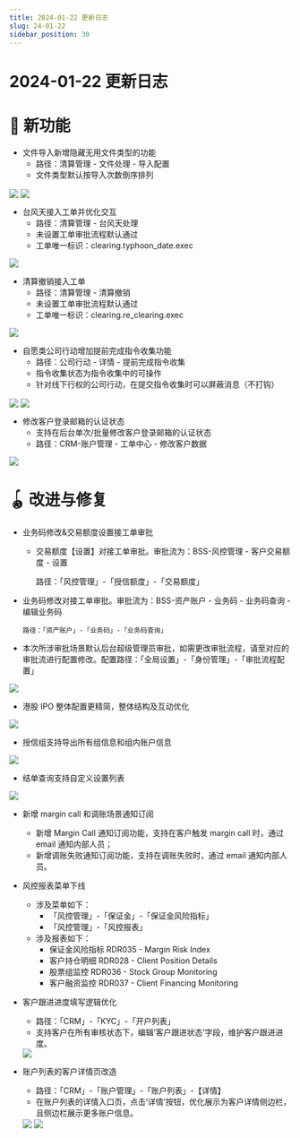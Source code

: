 ```yaml
---
title: 2024-01-22 更新日志
slug: 24-01-22
sidebar_position: 30
---
```



# 2024-01-22 更新日志

# 🎉 新功能

- 文件导入新增隐藏无用文件类型的功能
    - 路径：清算管理 - 文件处理 - 导入配置
    - 文件类型默认按导入次数倒序排列

<img src="/assets/XOh1bGJVDoY7KQxjeducZEfxnid.png" src-width="3496" src-height="1734" align="center"/>

<img src="/assets/XKACbLwvgoNFPWxlAtLc0yOHnSc.png" src-width="3496" src-height="1734" align="center"/>

- 台风天接入工单并优化交互
    - 路径：清算管理 - 台风天处理
    - 未设置工单审批流程默认通过
    - 工单唯一标识：clearing.typhoon_date.exec        

<img src="/assets/ECvVbLGsJotxsdxDf69cnxvanBd.png" src-width="3496" src-height="1734" align="center"/>

- 清算撤销接入工单
    - 路径：清算管理 - 清算撤销
    - 未设置工单审批流程默认通过
    - 工单唯一标识：clearing.re_clearing.exec        

<img src="/assets/RNrtb0n2joeuHxx5lrzcQBPanEe.png" src-width="3496" src-height="1734" align="center"/>

- 自愿类公司行动增加提前完成指令收集功能
    - 路径：公司行动 - 详情 - 提前完成指令收集
    - 指令收集状态为指令收集中的可操作
    - 针对线下行权的公司行动，在提交指令收集时可以屏蔽消息（不打钩）

<img src="/assets/Nzb2bX8dZoaVdhx37ehcOOryntf.png" src-width="3496" src-height="1734" align="center"/>

<img src="/assets/KFQ5bvWqdoo2JNxz6Zycn4Monbf.png" src-width="3496" src-height="1734" align="center"/>

- 修改客户登录邮箱的认证状态
    - 支持在后台单次/批量修改客户登录邮箱的认证状态
    - 路径：CRM-账户管理 - 工单中心 - 修改客户数据

<img src="/assets/QyySb7KQ4onIlcxMMjJcgMvOn3b.png" src-width="2898" src-height="1086" align="center"/>

# 🪀 改进与修复

- 业务码修改&交易额度设置接工单审批
    - 交易额度【设置】对接工单审批。审批流为：BSS-风控管理 - 客户交易额度 - 设置

      路径：「风控管理」-「授信额度」-「交易额度」
- 业务码修改对接工单审批。审批流为：BSS-资产账户 - 业务码 - 业务码查询 - 编辑业务码

      路径：「资产账户」-「业务码」-「业务码查询」
- 本次所涉审批场景默认后台超级管理员审批，如需更改审批流程，请至对应的审批流进行配置修改。配置路径：「全局设置」-「身份管理」-「审批流程配置」

<img src="/assets/DqXGbx0NRoDc6Cx7ZIPccIRPnBe.png" src-width="3254" src-height="1154" align="center"/>

- 港股 IPO 整体配置更精简，整体结构及互动优化

<img src="/assets/KhkGbdnkTo9EtgxXvP4cGgBPnUo.png" src-width="1280" src-height="770" align="center"/>

- 授信组支持导出所有组信息和组内账户信息

<img src="/assets/AzCBbOBDQoRJy9xToqbcLSG1nac.png" src-width="3214" src-height="542" align="center"/>

- 结单查询支持自定义设置列表

<img src="/assets/HPNabsdktolvbgxNMawctRDXnDZ.png" src-width="3220" src-height="554" align="center"/>

- 新增 margin call 和调账场景通知订阅
    - 新增 Margin Call 通知订阅功能，支持在客户触发 margin call 时，通过 email 通知内部人员；
    - 新增调账失败通知订阅功能，支持在调账失败时，通过 email 通知内部人员。

- 风控报表菜单下线
    - 涉及菜单如下：
        - 「风控管理」-「保证金」-「保证金风险指标」
        - 「风控管理」-「风控报表」
    - 涉及报表如下：
        - 保证金风险指标 RDR035 - Margin Risk Index
        - 客户持仓明细 RDR028 - Client Position Details
        - 股票组监控 RDR036 - Stock Group Monitoring
        - 客户融资监控 RDR037 - Client Financing Monitoring

- 客户跟进进度填写逻辑优化
    - 路径：「CRM」-「KYC」-「开户列表」
    - 支持客户在所有审核状态下，编辑‘客户跟进状态’字段，维护客户跟进进度。
    <img src="/assets/M9G2bQ3uioe8oTxvHPpcsgjXnUg.png" src-width="2434" src-height="1378" align="center"/>

- 账户列表的客户详情页改造
    - 路径：「CRM」-「账户管理」-「账户列表」-【详情】
    - 在账户列表的详情入口页，点击‘详情’按钮，优化展示为客户详情侧边栏，且侧边栏展示更多账户信息。
    <img src="/assets/FdKybmwK1oljWwxnOHOccuxtnQh.png" src-width="2538" src-height="736" align="center"/>
    <img src="/assets/N95Ub2NdGo4ZlqxuADKcDGBRn4d.png" src-width="2602" src-height="1154" align="center"/>

